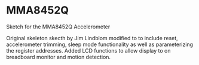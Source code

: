 MMA8452Q
========

Sketch for the MMA8452Q Accelerometer

Original skeleton skecth by Jim Lindblom modified to to include reset,  accelerometer trimming, sleep mode functionality as well as
 parameterizing the register addresses. Added LCD functions to allow display to on breadboard monitor and motion detection.
